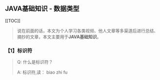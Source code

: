 ## JAVA基础知识 \- 数据类型

[[TOC]]

> 说在前面的话，本文为个人学习各类视频、他人文章等多渠道后进行总结、摘抄的文章，本文主要用于<b>JAVA基础知识</b>。

### 【1】标识符

> Q: 什么是标识符？
>
> A: 标识符,读： biao zhi fu